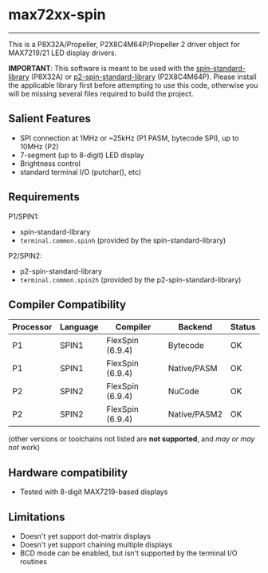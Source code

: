 # max72xx-spin 
--------------

This is a P8X32A/Propeller, P2X8C4M64P/Propeller 2 driver object for MAX7219/21 LED display drivers.

**IMPORTANT**: This software is meant to be used with the [spin-standard-library](https://github.com/avsa242/spin-standard-library) (P8X32A) or [p2-spin-standard-library](https://github.com/avsa242/p2-spin-standard-library) (P2X8C4M64P). Please install the applicable library first before attempting to use this code, otherwise you will be missing several files required to build the project.


## Salient Features

* SPI connection at 1MHz or ~25kHz (P1 PASM, bytecode SPI), up to 10MHz (P2)
* 7-segment (up to 8-digit) LED display
* Brightness control
* standard terminal I/O (putchar(), etc)


## Requirements

P1/SPIN1:
* spin-standard-library
* `terminal.common.spinh` (provided by the spin-standard-library)

P2/SPIN2:
* p2-spin-standard-library
* `terminal.common.spin2h` (provided by the p2-spin-standard-library)


## Compiler Compatibility

| Processor | Language | Compiler               | Backend      | Status                |
|-----------|----------|------------------------|--------------|-----------------------|
| P1        | SPIN1    | FlexSpin (6.9.4)       | Bytecode     | OK                    |
| P1        | SPIN1    | FlexSpin (6.9.4)       | Native/PASM  | OK                    |
| P2        | SPIN2    | FlexSpin (6.9.4)       | NuCode       | OK                    |
| P2        | SPIN2    | FlexSpin (6.9.4)       | Native/PASM2 | OK                    |

(other versions or toolchains not listed are __not supported__, and _may or may not_ work)


## Hardware compatibility

* Tested with 8-digit MAX7219-based displays


## Limitations

* Doesn't yet support dot-matrix displays
* Doesn't yet support chaining multiple displays
* BCD mode can be enabled, but isn't supported by the terminal I/O routines

